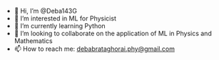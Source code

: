 - 👋 Hi, I’m @Deba143G
- 👀 I’m interested in ML for Physicist
- 🌱 I’m currently learning Python
- 💞️ I’m looking to collaborate on the application of ML in Physics and Mathematics
- 📫 How to reach me: debabrataghorai.phy@gmail.com

<!---
Deba143G/Deba143G is a ✨ special ✨ repository because its `README.md` (this file) appears on your GitHub profile.
You can click the Preview link to take a look at your changes.
--->
